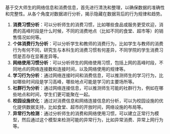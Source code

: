 基于交大师生的网络信息和消费信息，首先进行清洗和整理，以确保数据的准确性和完整性。从各个角度对数据进行分析，揭示隐藏在数据背后的行为规律和趋势。
1.  **消费习惯分析**：可以分析师生的消费习惯，比如哪些食品或服务更受欢迎，消费的高峰时段是什么时候，不同的消费地点（比如不同的食堂、超市等）的销售情况如何等。
2.  **个体消费行为分析**：可以分析学生和教师的消费行为，比如学生与教师的消费行为有何不同，研究生与本科生的消费习惯有何差异，不同学院的学生消费习惯是否存在显著差异等。
3.  **网络使用习惯分析**：可以分析师生的网络使用习惯，包括上网的高峰时段，不同地点的网络连接数和连接时间，以及网络使用的规律等。
4.  **学习行为分析**：通过网络连接时间和消费信息，可以推测师生的学习行为，比如哪些时间段是学习高峰，哪些地点可能是学习的主要场所等。
5.  **社群行为分析**：通过网络连接信息，可以推测师生可能的社群行为，例如在哪些地点和时间，学生们更可能聚在一起。
6.  **校园设施优化**：通过对消费信息和网络连接信息的分析，可以为校园设施的优化提供数据支持，比如食堂、超市的开放时间，网络设施的布局等。
7.  **异常行为检测**：通过分析师生的消费和网络使用习惯，可以建立正常行为模型，然后通过这个模型来检测可能的异常行为，比如异常消费、异常上网行为等。